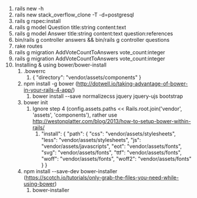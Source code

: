 1. rails new -h
2. rails new stack_overflow_clone -T -d=postgresql
3. rails g rspec:install
4. rails g model Question title:string content:text
5. rails g model Answer title:string content:text question:references
6. bin/rails g controller answers && bin/rails g controller questions
7. rake routes
8. rails g migration AddVoteCountToAnswers vote_count:integer
9. rails g migration AddVoteCountToAnswers vote_count:integer
10. Installing & using bower/bower-install
    1. .bowerrc
        1. {
            "directory": "vendor/assets/components"
            }
    2. npm install -g bower (http://dotwell.io/taking-advantage-of-bower-in-your-rails-4-app/)
        1. bower install --save normalizecss jquery jquery-ujs bootstrap
    3. bower init 
        1. Ignore step 4 (config.assets.paths << Rails.root.join('vendor', 'assets', 'components'), rather use http://westonplatter.com/blog/2013/how-to-setup-bower-within-rails/
            1.   "install": {
                    "path": {
                      "css": "vendor/assets/stylesheets",
                      "less": "vendor/assets/stylesheets",
                      "js": "vendor/assets/javascripts",
                      "eot": "vendor/assets/fonts",
                      "svg": "vendor/assets/fonts",
                      "ttf": "vendor/assets/fonts",
                      "woff": "vendor/assets/fonts",
                      "woff2": "vendor/assets/fonts"
                    }
                  }
    3. npm install --save-dev bower-installer (https://scotch.io/tutorials/only-grab-the-files-you-need-while-using-bower)
        1. bower-installer
